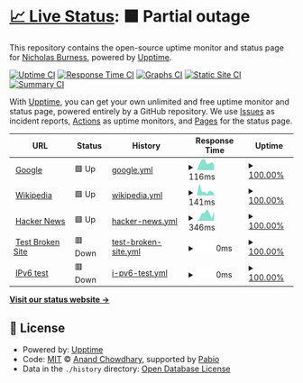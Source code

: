 # [📈 Live Status](https://NickBurness.github.io/gh-app-upptime-test): <!--live status--> **🟧 Partial outage**

This repository contains the open-source uptime monitor and status page for [Nicholas Burness](https://NickBurness.github.io/gh-app-upptime-test), powered by [Upptime](https://github.com/upptime/upptime).

[![Uptime CI](https://github.com/NickBurness/gh-app-upptime-test/workflows/Uptime%20CI/badge.svg)](https://github.com/NickBurness/gh-app-upptime-test/actions?query=workflow%3A%22Uptime+CI%22)
[![Response Time CI](https://github.com/NickBurness/gh-app-upptime-test/workflows/Response%20Time%20CI/badge.svg)](https://github.com/NickBurness/gh-app-upptime-test/actions?query=workflow%3A%22Response+Time+CI%22)
[![Graphs CI](https://github.com/NickBurness/gh-app-upptime-test/workflows/Graphs%20CI/badge.svg)](https://github.com/NickBurness/gh-app-upptime-test/actions?query=workflow%3A%22Graphs+CI%22)
[![Static Site CI](https://github.com/NickBurness/gh-app-upptime-test/workflows/Static%20Site%20CI/badge.svg)](https://github.com/NickBurness/gh-app-upptime-test/actions?query=workflow%3A%22Static+Site+CI%22)
[![Summary CI](https://github.com/NickBurness/gh-app-upptime-test/workflows/Summary%20CI/badge.svg)](https://github.com/NickBurness/gh-app-upptime-test/actions?query=workflow%3A%22Summary+CI%22)

With [Upptime](https://upptime.js.org), you can get your own unlimited and free uptime monitor and status page, powered entirely by a GitHub repository. We use [Issues](https://github.com/NickBurness/gh-app-upptime-test/issues) as incident reports, [Actions](https://github.com/NickBurness/gh-app-upptime-test/actions) as uptime monitors, and [Pages](https://NickBurness.github.io/gh-app-upptime-test) for the status page.

<!--start: status pages-->
<!-- This summary is generated by Upptime (https://github.com/upptime/upptime) -->
<!-- Do not edit this manually, your changes will be overwritten -->
<!-- prettier-ignore -->
| URL | Status | History | Response Time | Uptime |
| --- | ------ | ------- | ------------- | ------ |
| <img alt="" src="https://icons.duckduckgo.com/ip3/www.google.com.ico" height="13"> [Google](https://www.google.com) | 🟩 Up | [google.yml](https://github.com/NickBurness/gh-app-upptime-test/commits/HEAD/history/google.yml) | <details><summary><img alt="Response time graph" src="./graphs/google/response-time-week.png" height="20"> 116ms</summary><br><a href="https://NickBurness.github.io/gh-app-upptime-test/history/google"><img alt="Response time 105" src="https://img.shields.io/endpoint?url=https%3A%2F%2Fraw.githubusercontent.com%2FNickBurness%2Fgh-app-upptime-test%2FHEAD%2Fapi%2Fgoogle%2Fresponse-time.json"></a><br><a href="https://NickBurness.github.io/gh-app-upptime-test/history/google"><img alt="24-hour response time 148" src="https://img.shields.io/endpoint?url=https%3A%2F%2Fraw.githubusercontent.com%2FNickBurness%2Fgh-app-upptime-test%2FHEAD%2Fapi%2Fgoogle%2Fresponse-time-day.json"></a><br><a href="https://NickBurness.github.io/gh-app-upptime-test/history/google"><img alt="7-day response time 116" src="https://img.shields.io/endpoint?url=https%3A%2F%2Fraw.githubusercontent.com%2FNickBurness%2Fgh-app-upptime-test%2FHEAD%2Fapi%2Fgoogle%2Fresponse-time-week.json"></a><br><a href="https://NickBurness.github.io/gh-app-upptime-test/history/google"><img alt="30-day response time 107" src="https://img.shields.io/endpoint?url=https%3A%2F%2Fraw.githubusercontent.com%2FNickBurness%2Fgh-app-upptime-test%2FHEAD%2Fapi%2Fgoogle%2Fresponse-time-month.json"></a><br><a href="https://NickBurness.github.io/gh-app-upptime-test/history/google"><img alt="1-year response time 105" src="https://img.shields.io/endpoint?url=https%3A%2F%2Fraw.githubusercontent.com%2FNickBurness%2Fgh-app-upptime-test%2FHEAD%2Fapi%2Fgoogle%2Fresponse-time-year.json"></a></details> | <details><summary><a href="https://NickBurness.github.io/gh-app-upptime-test/history/google">100.00%</a></summary><a href="https://NickBurness.github.io/gh-app-upptime-test/history/google"><img alt="All-time uptime 100.00%" src="https://img.shields.io/endpoint?url=https%3A%2F%2Fraw.githubusercontent.com%2FNickBurness%2Fgh-app-upptime-test%2FHEAD%2Fapi%2Fgoogle%2Fuptime.json"></a><br><a href="https://NickBurness.github.io/gh-app-upptime-test/history/google"><img alt="24-hour uptime 100.00%" src="https://img.shields.io/endpoint?url=https%3A%2F%2Fraw.githubusercontent.com%2FNickBurness%2Fgh-app-upptime-test%2FHEAD%2Fapi%2Fgoogle%2Fuptime-day.json"></a><br><a href="https://NickBurness.github.io/gh-app-upptime-test/history/google"><img alt="7-day uptime 100.00%" src="https://img.shields.io/endpoint?url=https%3A%2F%2Fraw.githubusercontent.com%2FNickBurness%2Fgh-app-upptime-test%2FHEAD%2Fapi%2Fgoogle%2Fuptime-week.json"></a><br><a href="https://NickBurness.github.io/gh-app-upptime-test/history/google"><img alt="30-day uptime 99.98%" src="https://img.shields.io/endpoint?url=https%3A%2F%2Fraw.githubusercontent.com%2FNickBurness%2Fgh-app-upptime-test%2FHEAD%2Fapi%2Fgoogle%2Fuptime-month.json"></a><br><a href="https://NickBurness.github.io/gh-app-upptime-test/history/google"><img alt="1-year uptime 99.99%" src="https://img.shields.io/endpoint?url=https%3A%2F%2Fraw.githubusercontent.com%2FNickBurness%2Fgh-app-upptime-test%2FHEAD%2Fapi%2Fgoogle%2Fuptime-year.json"></a></details>
| <img alt="" src="https://icons.duckduckgo.com/ip3/en.wikipedia.org.ico" height="13"> [Wikipedia](https://en.wikipedia.org) | 🟩 Up | [wikipedia.yml](https://github.com/NickBurness/gh-app-upptime-test/commits/HEAD/history/wikipedia.yml) | <details><summary><img alt="Response time graph" src="./graphs/wikipedia/response-time-week.png" height="20"> 141ms</summary><br><a href="https://NickBurness.github.io/gh-app-upptime-test/history/wikipedia"><img alt="Response time 186" src="https://img.shields.io/endpoint?url=https%3A%2F%2Fraw.githubusercontent.com%2FNickBurness%2Fgh-app-upptime-test%2FHEAD%2Fapi%2Fwikipedia%2Fresponse-time.json"></a><br><a href="https://NickBurness.github.io/gh-app-upptime-test/history/wikipedia"><img alt="24-hour response time 166" src="https://img.shields.io/endpoint?url=https%3A%2F%2Fraw.githubusercontent.com%2FNickBurness%2Fgh-app-upptime-test%2FHEAD%2Fapi%2Fwikipedia%2Fresponse-time-day.json"></a><br><a href="https://NickBurness.github.io/gh-app-upptime-test/history/wikipedia"><img alt="7-day response time 141" src="https://img.shields.io/endpoint?url=https%3A%2F%2Fraw.githubusercontent.com%2FNickBurness%2Fgh-app-upptime-test%2FHEAD%2Fapi%2Fwikipedia%2Fresponse-time-week.json"></a><br><a href="https://NickBurness.github.io/gh-app-upptime-test/history/wikipedia"><img alt="30-day response time 204" src="https://img.shields.io/endpoint?url=https%3A%2F%2Fraw.githubusercontent.com%2FNickBurness%2Fgh-app-upptime-test%2FHEAD%2Fapi%2Fwikipedia%2Fresponse-time-month.json"></a><br><a href="https://NickBurness.github.io/gh-app-upptime-test/history/wikipedia"><img alt="1-year response time 186" src="https://img.shields.io/endpoint?url=https%3A%2F%2Fraw.githubusercontent.com%2FNickBurness%2Fgh-app-upptime-test%2FHEAD%2Fapi%2Fwikipedia%2Fresponse-time-year.json"></a></details> | <details><summary><a href="https://NickBurness.github.io/gh-app-upptime-test/history/wikipedia">100.00%</a></summary><a href="https://NickBurness.github.io/gh-app-upptime-test/history/wikipedia"><img alt="All-time uptime 100.00%" src="https://img.shields.io/endpoint?url=https%3A%2F%2Fraw.githubusercontent.com%2FNickBurness%2Fgh-app-upptime-test%2FHEAD%2Fapi%2Fwikipedia%2Fuptime.json"></a><br><a href="https://NickBurness.github.io/gh-app-upptime-test/history/wikipedia"><img alt="24-hour uptime 100.00%" src="https://img.shields.io/endpoint?url=https%3A%2F%2Fraw.githubusercontent.com%2FNickBurness%2Fgh-app-upptime-test%2FHEAD%2Fapi%2Fwikipedia%2Fuptime-day.json"></a><br><a href="https://NickBurness.github.io/gh-app-upptime-test/history/wikipedia"><img alt="7-day uptime 100.00%" src="https://img.shields.io/endpoint?url=https%3A%2F%2Fraw.githubusercontent.com%2FNickBurness%2Fgh-app-upptime-test%2FHEAD%2Fapi%2Fwikipedia%2Fuptime-week.json"></a><br><a href="https://NickBurness.github.io/gh-app-upptime-test/history/wikipedia"><img alt="30-day uptime 100.00%" src="https://img.shields.io/endpoint?url=https%3A%2F%2Fraw.githubusercontent.com%2FNickBurness%2Fgh-app-upptime-test%2FHEAD%2Fapi%2Fwikipedia%2Fuptime-month.json"></a><br><a href="https://NickBurness.github.io/gh-app-upptime-test/history/wikipedia"><img alt="1-year uptime 100.00%" src="https://img.shields.io/endpoint?url=https%3A%2F%2Fraw.githubusercontent.com%2FNickBurness%2Fgh-app-upptime-test%2FHEAD%2Fapi%2Fwikipedia%2Fuptime-year.json"></a></details>
| <img alt="" src="https://icons.duckduckgo.com/ip3/news.ycombinator.com.ico" height="13"> [Hacker News](https://news.ycombinator.com) | 🟩 Up | [hacker-news.yml](https://github.com/NickBurness/gh-app-upptime-test/commits/HEAD/history/hacker-news.yml) | <details><summary><img alt="Response time graph" src="./graphs/hacker-news/response-time-week.png" height="20"> 346ms</summary><br><a href="https://NickBurness.github.io/gh-app-upptime-test/history/hacker-news"><img alt="Response time 339" src="https://img.shields.io/endpoint?url=https%3A%2F%2Fraw.githubusercontent.com%2FNickBurness%2Fgh-app-upptime-test%2FHEAD%2Fapi%2Fhacker-news%2Fresponse-time.json"></a><br><a href="https://NickBurness.github.io/gh-app-upptime-test/history/hacker-news"><img alt="24-hour response time 403" src="https://img.shields.io/endpoint?url=https%3A%2F%2Fraw.githubusercontent.com%2FNickBurness%2Fgh-app-upptime-test%2FHEAD%2Fapi%2Fhacker-news%2Fresponse-time-day.json"></a><br><a href="https://NickBurness.github.io/gh-app-upptime-test/history/hacker-news"><img alt="7-day response time 346" src="https://img.shields.io/endpoint?url=https%3A%2F%2Fraw.githubusercontent.com%2FNickBurness%2Fgh-app-upptime-test%2FHEAD%2Fapi%2Fhacker-news%2Fresponse-time-week.json"></a><br><a href="https://NickBurness.github.io/gh-app-upptime-test/history/hacker-news"><img alt="30-day response time 322" src="https://img.shields.io/endpoint?url=https%3A%2F%2Fraw.githubusercontent.com%2FNickBurness%2Fgh-app-upptime-test%2FHEAD%2Fapi%2Fhacker-news%2Fresponse-time-month.json"></a><br><a href="https://NickBurness.github.io/gh-app-upptime-test/history/hacker-news"><img alt="1-year response time 339" src="https://img.shields.io/endpoint?url=https%3A%2F%2Fraw.githubusercontent.com%2FNickBurness%2Fgh-app-upptime-test%2FHEAD%2Fapi%2Fhacker-news%2Fresponse-time-year.json"></a></details> | <details><summary><a href="https://NickBurness.github.io/gh-app-upptime-test/history/hacker-news">100.00%</a></summary><a href="https://NickBurness.github.io/gh-app-upptime-test/history/hacker-news"><img alt="All-time uptime 100.00%" src="https://img.shields.io/endpoint?url=https%3A%2F%2Fraw.githubusercontent.com%2FNickBurness%2Fgh-app-upptime-test%2FHEAD%2Fapi%2Fhacker-news%2Fuptime.json"></a><br><a href="https://NickBurness.github.io/gh-app-upptime-test/history/hacker-news"><img alt="24-hour uptime 100.00%" src="https://img.shields.io/endpoint?url=https%3A%2F%2Fraw.githubusercontent.com%2FNickBurness%2Fgh-app-upptime-test%2FHEAD%2Fapi%2Fhacker-news%2Fuptime-day.json"></a><br><a href="https://NickBurness.github.io/gh-app-upptime-test/history/hacker-news"><img alt="7-day uptime 100.00%" src="https://img.shields.io/endpoint?url=https%3A%2F%2Fraw.githubusercontent.com%2FNickBurness%2Fgh-app-upptime-test%2FHEAD%2Fapi%2Fhacker-news%2Fuptime-week.json"></a><br><a href="https://NickBurness.github.io/gh-app-upptime-test/history/hacker-news"><img alt="30-day uptime 100.00%" src="https://img.shields.io/endpoint?url=https%3A%2F%2Fraw.githubusercontent.com%2FNickBurness%2Fgh-app-upptime-test%2FHEAD%2Fapi%2Fhacker-news%2Fuptime-month.json"></a><br><a href="https://NickBurness.github.io/gh-app-upptime-test/history/hacker-news"><img alt="1-year uptime 99.98%" src="https://img.shields.io/endpoint?url=https%3A%2F%2Fraw.githubusercontent.com%2FNickBurness%2Fgh-app-upptime-test%2FHEAD%2Fapi%2Fhacker-news%2Fuptime-year.json"></a></details>
| <img alt="" src="https://icons.duckduckgo.com/ip3/thissitedoesnotexist.koj.co.ico" height="13"> [Test Broken Site](https://thissitedoesnotexist.koj.co) | 🟥 Down | [test-broken-site.yml](https://github.com/NickBurness/gh-app-upptime-test/commits/HEAD/history/test-broken-site.yml) | <details><summary><img alt="Response time graph" src="./graphs/test-broken-site/response-time-week.png" height="20"> 0ms</summary><br><a href="https://NickBurness.github.io/gh-app-upptime-test/history/test-broken-site"><img alt="Response time 0" src="https://img.shields.io/endpoint?url=https%3A%2F%2Fraw.githubusercontent.com%2FNickBurness%2Fgh-app-upptime-test%2FHEAD%2Fapi%2Ftest-broken-site%2Fresponse-time.json"></a><br><a href="https://NickBurness.github.io/gh-app-upptime-test/history/test-broken-site"><img alt="24-hour response time 0" src="https://img.shields.io/endpoint?url=https%3A%2F%2Fraw.githubusercontent.com%2FNickBurness%2Fgh-app-upptime-test%2FHEAD%2Fapi%2Ftest-broken-site%2Fresponse-time-day.json"></a><br><a href="https://NickBurness.github.io/gh-app-upptime-test/history/test-broken-site"><img alt="7-day response time 0" src="https://img.shields.io/endpoint?url=https%3A%2F%2Fraw.githubusercontent.com%2FNickBurness%2Fgh-app-upptime-test%2FHEAD%2Fapi%2Ftest-broken-site%2Fresponse-time-week.json"></a><br><a href="https://NickBurness.github.io/gh-app-upptime-test/history/test-broken-site"><img alt="30-day response time 0" src="https://img.shields.io/endpoint?url=https%3A%2F%2Fraw.githubusercontent.com%2FNickBurness%2Fgh-app-upptime-test%2FHEAD%2Fapi%2Ftest-broken-site%2Fresponse-time-month.json"></a><br><a href="https://NickBurness.github.io/gh-app-upptime-test/history/test-broken-site"><img alt="1-year response time 0" src="https://img.shields.io/endpoint?url=https%3A%2F%2Fraw.githubusercontent.com%2FNickBurness%2Fgh-app-upptime-test%2FHEAD%2Fapi%2Ftest-broken-site%2Fresponse-time-year.json"></a></details> | <details><summary><a href="https://NickBurness.github.io/gh-app-upptime-test/history/test-broken-site">100.00%</a></summary><a href="https://NickBurness.github.io/gh-app-upptime-test/history/test-broken-site"><img alt="All-time uptime 100.00%" src="https://img.shields.io/endpoint?url=https%3A%2F%2Fraw.githubusercontent.com%2FNickBurness%2Fgh-app-upptime-test%2FHEAD%2Fapi%2Ftest-broken-site%2Fuptime.json"></a><br><a href="https://NickBurness.github.io/gh-app-upptime-test/history/test-broken-site"><img alt="24-hour uptime 100.00%" src="https://img.shields.io/endpoint?url=https%3A%2F%2Fraw.githubusercontent.com%2FNickBurness%2Fgh-app-upptime-test%2FHEAD%2Fapi%2Ftest-broken-site%2Fuptime-day.json"></a><br><a href="https://NickBurness.github.io/gh-app-upptime-test/history/test-broken-site"><img alt="7-day uptime 100.00%" src="https://img.shields.io/endpoint?url=https%3A%2F%2Fraw.githubusercontent.com%2FNickBurness%2Fgh-app-upptime-test%2FHEAD%2Fapi%2Ftest-broken-site%2Fuptime-week.json"></a><br><a href="https://NickBurness.github.io/gh-app-upptime-test/history/test-broken-site"><img alt="30-day uptime 100.00%" src="https://img.shields.io/endpoint?url=https%3A%2F%2Fraw.githubusercontent.com%2FNickBurness%2Fgh-app-upptime-test%2FHEAD%2Fapi%2Ftest-broken-site%2Fuptime-month.json"></a><br><a href="https://NickBurness.github.io/gh-app-upptime-test/history/test-broken-site"><img alt="1-year uptime 100.00%" src="https://img.shields.io/endpoint?url=https%3A%2F%2Fraw.githubusercontent.com%2FNickBurness%2Fgh-app-upptime-test%2FHEAD%2Fapi%2Ftest-broken-site%2Fuptime-year.json"></a></details>
| <img alt="" src="https://icons.duckduckgo.com/ip3/null.ico" height="13"> [IPv6 test](forwardemail.net) | 🟥 Down | [i-pv6-test.yml](https://github.com/NickBurness/gh-app-upptime-test/commits/HEAD/history/i-pv6-test.yml) | <details><summary><img alt="Response time graph" src="./graphs/i-pv6-test/response-time-week.png" height="20"> 0ms</summary><br><a href="https://NickBurness.github.io/gh-app-upptime-test/history/i-pv6-test"><img alt="Response time 0" src="https://img.shields.io/endpoint?url=https%3A%2F%2Fraw.githubusercontent.com%2FNickBurness%2Fgh-app-upptime-test%2FHEAD%2Fapi%2Fi-pv6-test%2Fresponse-time.json"></a><br><a href="https://NickBurness.github.io/gh-app-upptime-test/history/i-pv6-test"><img alt="24-hour response time 0" src="https://img.shields.io/endpoint?url=https%3A%2F%2Fraw.githubusercontent.com%2FNickBurness%2Fgh-app-upptime-test%2FHEAD%2Fapi%2Fi-pv6-test%2Fresponse-time-day.json"></a><br><a href="https://NickBurness.github.io/gh-app-upptime-test/history/i-pv6-test"><img alt="7-day response time 0" src="https://img.shields.io/endpoint?url=https%3A%2F%2Fraw.githubusercontent.com%2FNickBurness%2Fgh-app-upptime-test%2FHEAD%2Fapi%2Fi-pv6-test%2Fresponse-time-week.json"></a><br><a href="https://NickBurness.github.io/gh-app-upptime-test/history/i-pv6-test"><img alt="30-day response time 0" src="https://img.shields.io/endpoint?url=https%3A%2F%2Fraw.githubusercontent.com%2FNickBurness%2Fgh-app-upptime-test%2FHEAD%2Fapi%2Fi-pv6-test%2Fresponse-time-month.json"></a><br><a href="https://NickBurness.github.io/gh-app-upptime-test/history/i-pv6-test"><img alt="1-year response time 0" src="https://img.shields.io/endpoint?url=https%3A%2F%2Fraw.githubusercontent.com%2FNickBurness%2Fgh-app-upptime-test%2FHEAD%2Fapi%2Fi-pv6-test%2Fresponse-time-year.json"></a></details> | <details><summary><a href="https://NickBurness.github.io/gh-app-upptime-test/history/i-pv6-test">100.00%</a></summary><a href="https://NickBurness.github.io/gh-app-upptime-test/history/i-pv6-test"><img alt="All-time uptime 100.00%" src="https://img.shields.io/endpoint?url=https%3A%2F%2Fraw.githubusercontent.com%2FNickBurness%2Fgh-app-upptime-test%2FHEAD%2Fapi%2Fi-pv6-test%2Fuptime.json"></a><br><a href="https://NickBurness.github.io/gh-app-upptime-test/history/i-pv6-test"><img alt="24-hour uptime 100.00%" src="https://img.shields.io/endpoint?url=https%3A%2F%2Fraw.githubusercontent.com%2FNickBurness%2Fgh-app-upptime-test%2FHEAD%2Fapi%2Fi-pv6-test%2Fuptime-day.json"></a><br><a href="https://NickBurness.github.io/gh-app-upptime-test/history/i-pv6-test"><img alt="7-day uptime 100.00%" src="https://img.shields.io/endpoint?url=https%3A%2F%2Fraw.githubusercontent.com%2FNickBurness%2Fgh-app-upptime-test%2FHEAD%2Fapi%2Fi-pv6-test%2Fuptime-week.json"></a><br><a href="https://NickBurness.github.io/gh-app-upptime-test/history/i-pv6-test"><img alt="30-day uptime 100.00%" src="https://img.shields.io/endpoint?url=https%3A%2F%2Fraw.githubusercontent.com%2FNickBurness%2Fgh-app-upptime-test%2FHEAD%2Fapi%2Fi-pv6-test%2Fuptime-month.json"></a><br><a href="https://NickBurness.github.io/gh-app-upptime-test/history/i-pv6-test"><img alt="1-year uptime 100.00%" src="https://img.shields.io/endpoint?url=https%3A%2F%2Fraw.githubusercontent.com%2FNickBurness%2Fgh-app-upptime-test%2FHEAD%2Fapi%2Fi-pv6-test%2Fuptime-year.json"></a></details>

<!--end: status pages-->

[**Visit our status website →**](https://NickBurness.github.io/gh-app-upptime-test)

## 📄 License

- Powered by: [Upptime](https://github.com/upptime/upptime)
- Code: [MIT](./LICENSE) © [Anand Chowdhary](https://anandchowdhary.com), supported by [Pabio](https://pabio.com)
- Data in the `./history` directory: [Open Database License](https://opendatacommons.org/licenses/odbl/1-0/)
